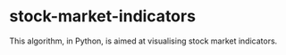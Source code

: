 # stock-market-indicators
This algorithm, in Python, is aimed at visualising stock market indicators.
